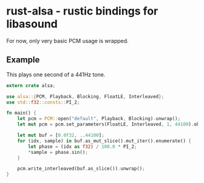 # rust-alsa - rustic bindings for libasound

For now, only very basic PCM usage is wrapped.

## Example

This plays one second of a 441Hz tone.

```rust
extern crate alsa;

use alsa::{PCM, Playback, Blocking, FloatLE, Interleaved};
use std::f32::consts::PI_2;

fn main() {
    let pcm = PCM::open("default", Playback, Blocking).unwrap();
    let mut pcm = pcm.set_parameters(FloatLE, Interleaved, 1, 44100).ok().unwrap();

    let mut buf = [0.0f32, ..44100];
    for (idx, sample) in buf.as_mut_slice().mut_iter().enumerate() {
        let phase = (idx as f32) / 100.0 * PI_2;
        *sample = phase.sin();
    }

    pcm.write_interleaved(buf.as_slice()).unwrap();
}
```
